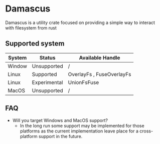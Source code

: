 # Damascus

Damascus is a utility crate focused on providing a simple way to interact
with filesystem from rust

## Supported system

| System | Status       | Available Handle          |
| ------ | ------------ | ------------------------- |
| Window | Unsupported  | /                         |
| Linux  | Supported    | OverlayFs , FuseOverlayFs |
| Linux  | Experimental | UnionFsFuse               |
| MacOS  | Unsupported  | /                         |

## FAQ

- Will you target Windows and MacOS support?
  - In the long run some support may be implemented for those platforms
    as the current implementation leave place for a cross-platform
    support in the future.
